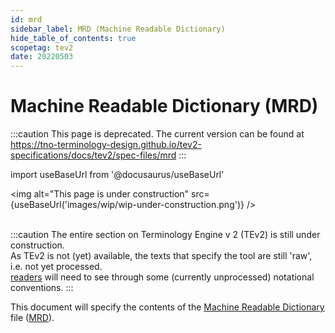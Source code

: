 ```yaml
---
id: mrd
sidebar_label: MRD (Machine Readable Dictionary)
hide_table_of_contents: true
scopetag: tev2
date: 20220503
---
```


# Machine Readable Dictionary (MRD)

:::caution
This page is deprecated. The current version can be found at https://tno-terminology-design.github.io/tev2-specifications/docs/tev2/spec-files/mrd
:::

import useBaseUrl from '@docusaurus/useBaseUrl'

<img
  alt="This page is under construction"
  src={useBaseUrl('images/wip/wip-under-construction.png')}
/><br/><br/>

:::caution
The entire section on Terminology Engine v 2 (TEv2) is still under construction.<br/>
As TEv2 is not (yet) available, the texts that specify the tool are still 'raw', i.e. not yet processed.<br/>[readers](@) will need to see through some (currently unprocessed) notational conventions.
:::

This document will specify the contents of the [Machine Readable Dictionary](mrd@) file ([MRD](@)).
